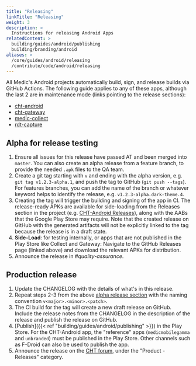 ```yaml
---
title: "Releasing"
linkTitle: "Releasing"
weight: 3
description: >
  Instructions for releasing Android Apps
relatedContent: >
  building/guides/android/publishing
  building/branding/android
aliases: >
  /core/guides/android/releasing
  /contribute/code/android/releasing
---
```


All Medic's Android projects automatically build, sign, and release builds via GitHub Actions. The following guide applies to any of these apps, although the last 2 are in maintenance mode (links pointing to the release sections):

   * [cht-android](https://github.com/medic/cht-android/releases)
   * [cht-gateway](https://github.com/medic/cht-gateway/releases)
   * [medic-collect](https://github.com/medic/medic-collect/releases)
   * [rdt-capture](https://github.com/medic/rdt-capture/releases)


## Alpha for release testing

1. Ensure all issues for this release have passed AT and been merged into `master`. You can also create an alpha release from a feature branch, to provide the needed `.apk` files to the QA team.
2. Create a git tag starting with `v` and ending with the alpha version, e.g. `git tag v1.2.3-alpha.1`, and push the tag to GitHub (`git push --tags`). For features branches, you can add the name of the branch or whatever keyword helps to identify the release, e.g. `v1.2.3-alpha.dark-theme.4`.
3. Creating the tag will trigger the building and signing of the app in CI. The release-ready APKs are available for side-loading from the Releases section in the project (e.g. [CHT-Android Releases](https://github.com/medic/cht-android/releases)), along with the AABs that the Google Play Store may require. Note that the created release on GitHub with the generated artifacts will not be explicitly linked to the tag because the release is in a draft state.
4. **Side-Load**: for testing internally, or apps that are not published in the Play Store like Collect and Gateway: Navigate to the GitHub Releases page (linked above) and download the relevant APKs for distribution.
5. Announce the release in _#quality-assurance_.


## Production release

1. Update the CHANGELOG with the details of what's in this release.
1. Repeat steps 2-3 from the above [alpha release section](#alpha-for-release-testing) with the naming convention `v<major>.<minor>.<patch>`.
1. The CI build for the tag will create a new draft release on GitHub.  Include the release notes from the CHANGELOG in the description of the release and publish the release on GitHub.
1. [Publish]({{< ref "building/guides/android/publishing" >}}) in the Play Store. For the CHT-Android app, the "reference" apps (`medicmobilegamma` and `unbranded`) must be published in the Play Store. Other channels such as F-Droid can also be used to publish the app.
1. Announce the release on the [CHT forum](https://forum.communityhealthtoolkit.org), under the "Product - Releases" category.
